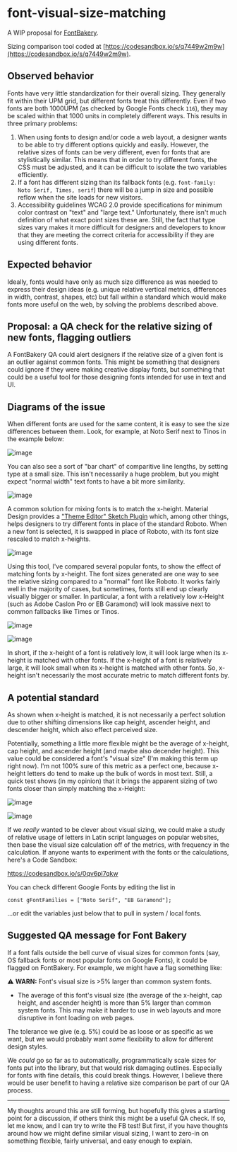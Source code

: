 # font-visual-size-matching

A WIP proposal for [FontBakery](https://github.com/googlefonts/fontbakery).

Sizing comparison tool coded at [https://codesandbox.io/s/q7449w2m9w](https://codesandbox.io/s/q7449w2m9w).

## Observed behavior

Fonts have very little standardization for their overall sizing. They generally fit within their UPM grid, but different fonts treat this differently. Even if two fonts are both 1000UPM (as checked by Google Fonts check `116`), they may be scaled within that 1000 units in completely different ways. This results in three primary problems:

1. When using fonts to design and/or code a web layout, a designer wants to be able to try different options quickly and easily. However, the relative sizes of fonts can be very different, even for fonts that are stylistically similar. This means that in order to try different fonts, the CSS must be adjusted, and it can be difficult to isolate the two variables efficiently.
1. If a font has different sizing than its fallback fonts (e.g. `font-family: Noto Serif, Times, serif`) there will be a jump in size and possible reflow when the site loads for new visitors.
1. Accessibility guidelines WCAG 2.0 provide specifications for minimum color contrast on "text" and "large text." Unfortunately, there isn't much definition of what exact point sizes these are. Still, the fact that type sizes vary makes it more difficult for designers and developers to know that they are meeting the correct criteria for accessibility if they are using different fonts.

## Expected behavior

Ideally, fonts would have only as much size difference as was needed to express their design ideas (e.g. unique relative vertical metrics, differences in width, contrast, shapes, etc) but fall within a standard which would make fonts more useful on the web, by solving the problems described above. 

## Proposal: a QA check for the relative sizing of new fonts, flagging outliers

A FontBakery QA could alert designers if the relative size of a given font is an outlier against common fonts. This might be something that designers could ignore if they were making creative display fonts, but something that could be a useful tool for those designing fonts intended for use in text and UI.

## Diagrams of the issue

When different fonts are used for the same content, it is easy to see the size differences between them. Look, for example, at Noto Serif next to Tinos in the example below:

![image](assets/1.png)

You can also see a sort of "bar chart" of comparitive line lengths, by setting type at a small size. This isn't necessarily a huge problem, but you might expect "normal width" text fonts to have a bit more similarity.

![image](assets/2.png)

A common solution for mixing fonts is to match the x-height. Material Design provides a ["Theme Editor" Sketch Plugin](https://material.io/tools/theme-editor/) which, among other things, helps designers to try different fonts in place of the standard Roboto. When a new font is selected, it is swapped in place of Roboto, with its font size rescaled to match x-heights.

![image](assets/3.png)

Using this tool, I've compared several popular fonts, to show the effect of matching fonts by x-height. The font sizes generated are one way to see the relative sizing compared to a "normal" font like Roboto. It works fairly well in the majority of cases, but sometimes, fonts still end up clearly visually bigger or smaller. In particular, a font with a relatively low x-Height (such as Adobe Caslon Pro or EB Garamond) will look massive next to common fallbacks like Times or Tinos.

![image](assets/4.png)

![image](assets/5.png)

In short, if the x-height of a font is relatively low, it will look large when its x-height is matched with other fonts. If the x-height of a font is relatively large, it will look small when its x-height is matched with other fonts. So, x-height isn't necessarily the most accurate metric to match different fonts by.

## A potential standard

As shown when x-height is matched, it is not necessarily a perfect solution due to other shifting dimensions like cap height, ascender height, and descender height, which also effect perceived size.

Potentially, something a little more flexible might be the average of x-height, cap height, and ascender height (and maybe also decender height). This value could be considered a font's "visual size" (I'm making this term up right now). I'm not 100% sure of this metric as a perfect one, because x-height letters do tend to make up the bulk of words in most text. Still, a quick test shows (in my opinion) that it brings the apparent sizing of two fonts closer than simply matching the x-Height:

![image](assets/6.png)

![image](assets/7.png)


If we _really_ wanted to be clever about visual sizing, we could make a study of relative usage of letters in Latin script languages on popular websites, then base the visual size calculation off of the metrics, with frequency in the calculation. If anyone wants to experiment with the fonts or the calculations, here's a Code Sandbox:

https://codesandbox.io/s/0qv6pl7qkw

You can check different Google Fonts by editing the list in 
```
const gFontFamilies = ["Noto Serif", "EB Garamond"];
```

...or edit the variables just below that to pull in system / local fonts.

## Suggested QA message for Font Bakery

If a font falls outside the bell curve of visual sizes for common fonts (say, OS fallback fonts or most popular fonts on Google Fonts), it could be flagged on FontBakery. For example, we might have a flag something like:

⚠️ **WARN:** Font's visual size is >5% larger than common system fonts.
- The average of this font's visual size (the average of the x-height, cap height, and ascender height) is more than 5% larger than common system fonts. This may make it harder to use in web layouts and more disruptive in font loading on web pages.

The tolerance we give (e.g. 5%) could be as loose or as specific as we want, but we would probably want _some_ flexibility to allow for different design styles.

We _could_ go so far as to automatically, programmatically scale sizes for fonts put into the library, but that would risk damaging outlines. Especially for fonts with fine details, this could break things. However, I believe there would be user benefit to having a relative size comparison be part of our QA process.

---

My thoughts around this are still forming, but hopefully this gives a starting point for a discussion, if others think this might be a useful QA check. If so, let me know, and I can try to write the FB test! But first, if you have thoughts around how we might define similar visual sizing, I want to zero-in on something flexible, fairly universal, and easy enough to explain.

